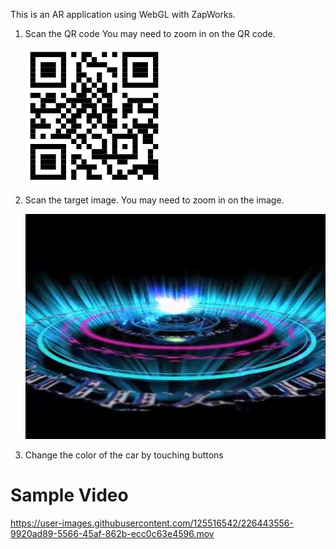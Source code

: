 This is an AR application using WebGL with ZapWorks.

1. Scan the QR code You may need to zoom in on the QR code.

   ![target_image](ar_car_QR.png "QR")

2. Scan the target image. You may need to zoom in on the image.
   
   ![target_image](m2.jpg "target_image")

3. Change the color of the car by touching buttons

# Sample Video

https://user-images.githubusercontent.com/125516542/226443556-9920ad89-5566-45af-862b-ecc0c63e4596.mov

